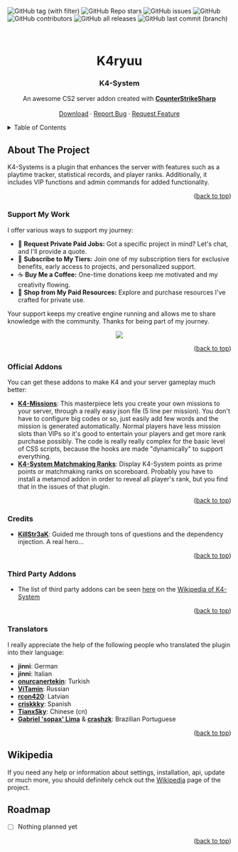 <a name="readme-top"></a>

![GitHub tag (with filter)](https://img.shields.io/github/v/tag/K4ryuu/K4-System?style=for-the-badge&label=Version)
![GitHub Repo stars](https://img.shields.io/github/stars/K4ryuu/K4-System?style=for-the-badge)
![GitHub issues](https://img.shields.io/github/issues/K4ryuu/K4-System?style=for-the-badge)
![GitHub](https://img.shields.io/github/license/K4ryuu/K4-System?style=for-the-badge)
![GitHub contributors](https://img.shields.io/github/contributors/K4ryuu/K4-System?style=for-the-badge)
![GitHub all releases](https://img.shields.io/github/downloads/K4ryuu/K4-System/total?style=for-the-badge)
![GitHub last commit (branch)](https://img.shields.io/github/last-commit/K4ryuu/K4-System/dev?style=for-the-badge)

<!-- PROJECT LOGO -->
<br />
<div align="center">
  <h1 align="center">K4ryuu</h1>
  <h3 align="center">K4-System</h3>

  <p align="center">
    An awesome CS2 server addon created with <a href="https://github.com/roflmuffin/CounterStrikeSharp"><strong>CounterStrikeSharp</strong></a>
    <br />
    <br />
    <a href="https://github.com/K4ryuu/K4-System/releases">Download</a>
    ·
    <a href="https://github.com/K4ryuu/K4-System/issues/new?assignees=K4ryuu&labels=bug&projects=&template=bug_report.md&title=%5BBUG%5D">Report Bug</a>
    ·
    <a href="https://github.com/K4ryuu/K4-System/issues/new?assignees=K4ryuu&labels=enhancement&projects=&template=feature_request.md&title=%5BREQ%5D">Request Feature</a>
  </p>
</div>

<!-- TABLE OF CONTENTS -->
<details>
  <summary>Table of Contents</summary>
  <ol>
    <li>
      <a href="#about-the-project">About The Project</a>
      <ul>
        <li><a href="#addons">Addons</a></li>
        <li><a href="#support-my-work">Support My Work</a></li>
      </ul>
    </li>
    <li><a href="#wiki">Wiki</a></li>
    <li><a href="#roadmap">Roadmap</a></li>
    <li><a href="#license">License</a></li>
    <li><a href="#contact">Contact</a></li>
  </ol>
</details>

<!-- ABOUT THE PROJECT -->

## About The Project

K4-Systems is a plugin that enhances the server with features such as a playtime tracker, statistical records, and player ranks. Additionally, it includes VIP functions and admin commands for added functionality.

<p align="right">(<a href="#readme-top">back to top</a>)</p>

### Support My Work

I offer various ways to support my journey:

- 💬 **Request Private Paid Jobs:** Got a specific project in mind? Let's chat, and I'll provide a quote.
- 🎁 **Subscribe to My Tiers:** Join one of my subscription tiers for exclusive benefits, early access to projects, and personalized support.
- ☕ **Buy Me a Coffee:** One-time donations keep me motivated and my creativity flowing.
- 💼 **Shop from My Paid Resources:** Explore and purchase resources I've crafted for private use.

Your support keeps my creative engine running and allows me to share knowledge with the community. Thanks for being part of my journey.

<p align="center">
<a href="https://www.buymeacoffee.com/k4ryuu">
<img src="https://img.buymeacoffee.com/button-api/?text=Support Me&emoji=☕&slug=k4ryuu&button_colour=FF5F5F&font_colour=ffffff&font_family=Inter&outline_colour=000000&coffee_colour=FFDD00" />
</a>
</p>

<p align="right">(<a href="#readme-top">back to top</a>)</p>

### Official Addons

You can get these addons to make K4 and your server gameplay much better:

- [**K4-Missions**](https://www.buymeacoffee.com/k4ryuu/e/212956): This masterpiece lets you create your own missions to your server, through a really easy json file (5 line per mission). You don't have to configure big codes or so, just easily add few words and the mission is generated automatically. Normal players have less mission slots than VIPs so it's good to entertain your players and get more rank purchase possibly. The code is really really complex for the basic level of CSS scripts, because the hooks are made "dynamically" to support everything.
- [**K4-System Matchmaking Ranks**](https://github.com/K4ryuu/K4-System-MMRanks): Display K4-System points as prime points or matchmaking ranks on scoreboard. Probably you have to install a metamod addon in order to reveal all player's rank, but you find that in the issues of that plugin.

<p align="right">(<a href="#readme-top">back to top</a>)</p>

### Credits

- [**KillStr3aK**](https://github.com/KillStr3aK): Guided me through tons of questions and the dependency injection. A real hero...

<p align="right">(<a href="#readme-top">back to top</a>)</p>

### Third Party Addons

- The list of third party addons can be seen [here](https://github.com/K4ryuu/K4-System/wiki/Extensions) on the [Wikipedia of K4-System](https://github.com/K4ryuu/K4-System/wiki)

<p align="right">(<a href="#readme-top">back to top</a>)</p>

### Translators

I really appreciate the help of the following people who translated the plugin into their language:

- **jinni**: German
- **jinni**: Italian
- [**onurcanertekin**](https://github.com/onurcanertekin): Turkish
- [**ViTamin**](https://github.com/ezekutor): Russian
- [**rcon420**](https://github.com/rcon420): Latvian
- [**criskkky**](https://github.com/criskkky): Spanish
- [**TianxSky**](https://github.com/TianxSky): Chinese (cn)
- [**Gabriel 'sopax' Lima**](https://github.com/gabrielsdelima75) & [**crashzk**](https://github.com/crashzk): Brazilian Portuguese

<p align="right">(<a href="#readme-top">back to top</a>)</p>

<!-- Wiki -->

## Wikipedia

If you need any help or information about settings, installation, api, update or much more, you should definitely cehck out the [Wikipedia](https://github.com/K4ryuu/K4-System/wiki) page of the project.

<!-- ROADMAP -->

## Roadmap

- [ ] Nothing planned yet

<p align="right">(<a href="#readme-top">back to top</a>)</p>
